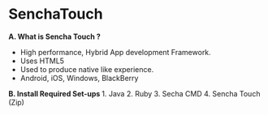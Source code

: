SenchaTouch
===========
<strong>
A. What is Sencha Touch ?
</strong>

- High performance, Hybrid App development Framework.
- Uses HTML5
- Used to produce native like experience.
- Android, iOS, Windows, BlackBerry


<strong>
B. Install Required Set-ups
</strong>
1. Java
2. Ruby
3. Secha CMD
4. Sencha Touch (Zip)

